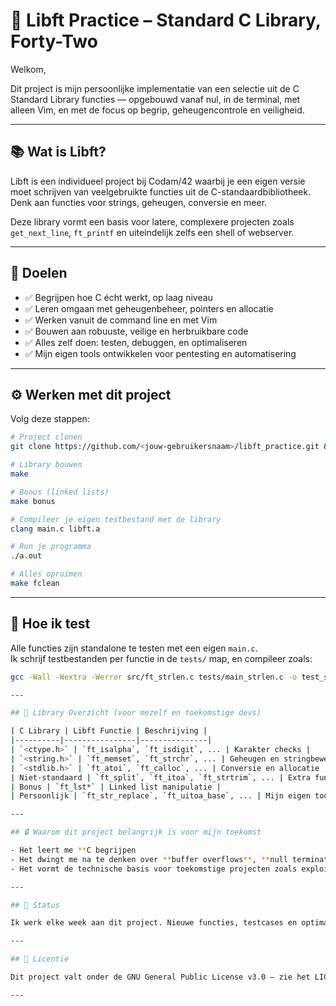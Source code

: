 # 🧠 Libft Practice – Standard C Library, Forty-Two

Welkom,

Dit project is mijn persoonlijke implementatie van een selectie uit de C Standard Library functies — opgebouwd vanaf nul, in de terminal, met alleen Vim, en met de focus op begrip, geheugencontrole en veiligheid.  

---

## 📚 Wat is Libft?

Libft is een individueel project bij Codam/42 waarbij je een eigen versie moet schrijven van veelgebruikte functies uit de C-standaardbibliotheek. Denk aan functies voor strings, geheugen, conversie en meer.  

Deze library vormt een basis voor latere, complexere projecten zoals `get_next_line`, `ft_printf` en uiteindelijk zelfs een shell of webserver.

---

## 🎯 Doelen

- ✅ Begrijpen hoe C écht werkt, op laag niveau
- ✅ Leren omgaan met geheugenbeheer, pointers en allocatie
- ✅ Werken vanuit de command line en met Vim
- ✅ Bouwen aan robuuste, veilige en herbruikbare code
- ✅ Alles zelf doen: testen, debuggen, en optimaliseren
- ✅ Mijn eigen tools ontwikkelen voor pentesting en automatisering

---

## ⚙️ Werken met dit project

Volg deze stappen:

```bash
# Project clonen
git clone https://github.com/<jouw-gebruikersnaam>/libft_practice.git && cd libft_practice/

# Library bouwen
make

# Bonus (linked lists)
make bonus

# Compileer je eigen testbestand met de library
clang main.c libft.a

# Run je programma
./a.out

# Alles opruimen
make fclean
```

---

## 🧪 Hoe ik test

Alle functies zijn standalone te testen met een eigen `main.c`.  
Ik schrijf testbestanden per functie in de `tests/` map, en compileer zoals:

```bash
gcc -Wall -Wextra -Werror src/ft_strlen.c tests/main_strlen.c -o test_strlen

---

## 🧩 Library Overzicht (voor mezelf en toekomstige devs)

| C Library | Libft Functie | Beschrijving |
|----------|----------------|---------------|
| `<ctype.h>` | `ft_isalpha`, `ft_isdigit`, ... | Karakter checks |
| `<string.h>` | `ft_memset`, `ft_strchr`, ... | Geheugen en stringbewerking |
| `<stdlib.h>` | `ft_atoi`, `ft_calloc`, ... | Conversie en allocatie |
| Niet-standaard | `ft_split`, `ft_itoa`, `ft_strtrim`, ... | Extra functies voor reusability |
| Bonus | `ft_lst*` | Linked list manipulatie |
| Persoonlijk | `ft_str_replace`, `ft_uitoa_base`, ... | Mijn eigen tools voor future projects |

---

## 🔒 Waarom dit project belangrijk is voor mijn toekomst

- Het leert me **C begrijpen
- Het dwingt me na te denken over **buffer overflows**, **null terminators**, en **pointer safety**
- Het vormt de technische basis voor toekomstige projecten zoals exploit development, tool building en cybersecurity advies

---

## 🚧 Status

Ik werk elke week aan dit project. Nieuwe functies, testcases en optimalisaties worden regelmatig toegevoegd.  

---

## 📜 Licentie

Dit project valt onder de GNU General Public License v3.0 – zie het LICENSE-bestand voor details.

---
